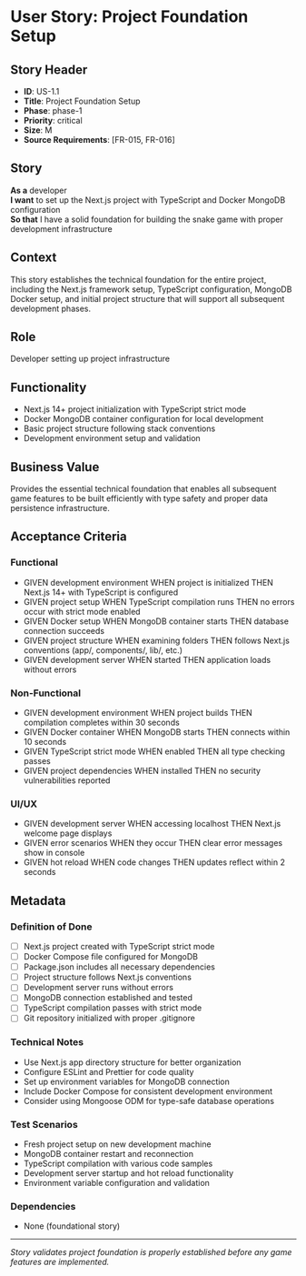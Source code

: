 # User Story: Project Foundation Setup

## Story Header
- **ID**: US-1.1
- **Title**: Project Foundation Setup
- **Phase**: phase-1
- **Priority**: critical
- **Size**: M
- **Source Requirements**: [FR-015, FR-016]

## Story
**As a** developer  
**I want** to set up the Next.js project with TypeScript and Docker MongoDB configuration  
**So that** I have a solid foundation for building the snake game with proper development infrastructure

## Context
This story establishes the technical foundation for the entire project, including the Next.js framework setup, TypeScript configuration, MongoDB Docker setup, and initial project structure that will support all subsequent development phases.

## Role
Developer setting up project infrastructure

## Functionality
- Next.js 14+ project initialization with TypeScript strict mode
- Docker MongoDB container configuration for local development
- Basic project structure following stack conventions
- Development environment setup and validation

## Business Value
Provides the essential technical foundation that enables all subsequent game features to be built efficiently with type safety and proper data persistence infrastructure.

## Acceptance Criteria

### Functional
- GIVEN development environment WHEN project is initialized THEN Next.js 14+ with TypeScript is configured
- GIVEN project setup WHEN TypeScript compilation runs THEN no errors occur with strict mode enabled
- GIVEN Docker setup WHEN MongoDB container starts THEN database connection succeeds
- GIVEN project structure WHEN examining folders THEN follows Next.js conventions (app/, components/, lib/, etc.)
- GIVEN development server WHEN started THEN application loads without errors

### Non-Functional
- GIVEN development environment WHEN project builds THEN compilation completes within 30 seconds
- GIVEN Docker container WHEN MongoDB starts THEN connects within 10 seconds
- GIVEN TypeScript strict mode WHEN enabled THEN all type checking passes
- GIVEN project dependencies WHEN installed THEN no security vulnerabilities reported

### UI/UX
- GIVEN development server WHEN accessing localhost THEN Next.js welcome page displays
- GIVEN error scenarios WHEN they occur THEN clear error messages show in console
- GIVEN hot reload WHEN code changes THEN updates reflect within 2 seconds

## Metadata

### Definition of Done
- [ ] Next.js project created with TypeScript strict mode
- [ ] Docker Compose file configured for MongoDB
- [ ] Package.json includes all necessary dependencies
- [ ] Project structure follows Next.js conventions
- [ ] Development server runs without errors
- [ ] MongoDB connection established and tested
- [ ] TypeScript compilation passes with strict mode
- [ ] Git repository initialized with proper .gitignore

### Technical Notes
- Use Next.js app directory structure for better organization
- Configure ESLint and Prettier for code quality
- Set up environment variables for MongoDB connection
- Include Docker Compose for consistent development environment
- Consider using Mongoose ODM for type-safe database operations

### Test Scenarios
- Fresh project setup on new development machine
- MongoDB container restart and reconnection
- TypeScript compilation with various code samples
- Development server startup and hot reload functionality
- Environment variable configuration and validation

### Dependencies
- None (foundational story)

---

*Story validates project foundation is properly established before any game features are implemented.*